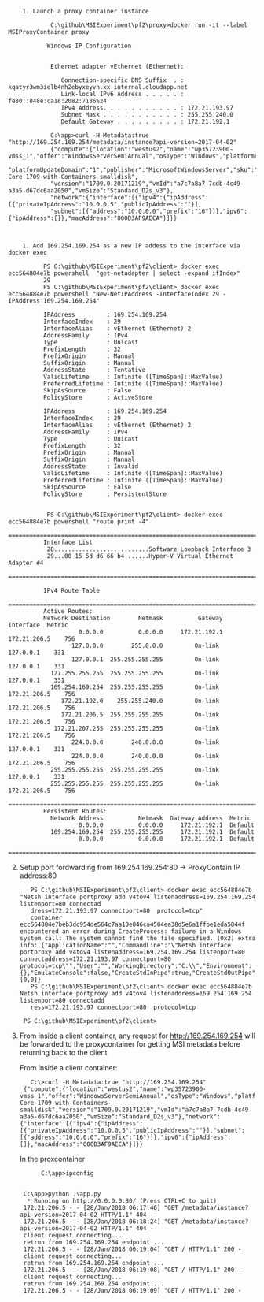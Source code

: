         
        1. Launch a proxy container instance
        
                C:\github\MSIExperiment\pf2\proxy>docker run -it --label MSIProxyContainer proxy
                          
               Windows IP Configuration


                Ethernet adapter vEthernet (Ethernet):

                   Connection-specific DNS Suffix  . : kqatyr3wm3ielb4nh2ebyxeyvh.xx.internal.cloudapp.net
                   Link-local IPv6 Address . . . . . : fe80::848e:ca18:2082:7186%24
                   IPv4 Address. . . . . . . . . . . : 172.21.193.97
                   Subnet Mask . . . . . . . . . . . : 255.255.240.0
                   Default Gateway . . . . . . . . . : 172.21.192.1
 
                C:\app>curl -H Metadata:true "http://169.254.169.254/metadata/instance?api-version=2017-04-02"
                {"compute":{"location":"westus2","name":"wp35723900-vmss_1","offer":"WindowsServerSemiAnnual","osType":"Windows","platformFaultDomain":"1",
                "platformUpdateDomain":"1","publisher":"MicrosoftWindowsServer","sku":"Datacenter-Core-1709-with-Containers-smalldisk",
                "version":"1709.0.20171219","vmId":"a7c7a8a7-7cdb-4c49-a3a5-d67dc6aa2050","vmSize":"Standard_D2s_v3"},
                "network":{"interface":[{"ipv4":{"ipAddress":[{"privateIpAddress":"10.0.0.5","publicIpAddress":""}],
                "subnet":[{"address":"10.0.0.0","prefix":"16"}]},"ipv6":{"ipAddress":[]},"macAddress":"000D3AF9AECA"}]}}
        
        
        
        1. Add 169.254.169.254 as a new IP addess to the interface via docker exec
        
              PS C:\github\MSIExperiment\pf2\client> docker exec ecc564884e7b powershell  "get-netadapter | select -expand ifIndex"
              29
              PS C:\github\MSIExperiment\pf2\client> docker exec ecc564884e7b powershell "New-NetIPAddress -InterfaceIndex 29 -IPAddress 169.254.169.254"

              IPAddress         : 169.254.169.254
              InterfaceIndex    : 29
              InterfaceAlias    : vEthernet (Ethernet) 2
              AddressFamily     : IPv4
              Type              : Unicast
              PrefixLength      : 32
              PrefixOrigin      : Manual
              SuffixOrigin      : Manual
              AddressState      : Tentative
              ValidLifetime     : Infinite ([TimeSpan]::MaxValue)
              PreferredLifetime : Infinite ([TimeSpan]::MaxValue)
              SkipAsSource      : False
              PolicyStore       : ActiveStore

              IPAddress         : 169.254.169.254
              InterfaceIndex    : 29
              InterfaceAlias    : vEthernet (Ethernet) 2
              AddressFamily     : IPv4
              Type              : Unicast
              PrefixLength      : 32
              PrefixOrigin      : Manual
              SuffixOrigin      : Manual
              AddressState      : Invalid
              ValidLifetime     : Infinite ([TimeSpan]::MaxValue)
              PreferredLifetime : Infinite ([TimeSpan]::MaxValue)
              SkipAsSource      : False
              PolicyStore       : PersistentStore


               PS C:\github\MSIExperiment\pf2\client> docker exec ecc564884e7b powershell "route print -4"
              ===========================================================================
              Interface List
               28...........................Software Loopback Interface 3
               29...00 15 5d d6 66 b4 ......Hyper-V Virtual Ethernet Adapter #4
              ===========================================================================

              IPv4 Route Table
              ===========================================================================
              Active Routes:
              Network Destination        Netmask          Gateway       Interface  Metric
                        0.0.0.0          0.0.0.0     172.21.192.1     172.21.206.5    756
                      127.0.0.0        255.0.0.0         On-link         127.0.0.1    331
                      127.0.0.1  255.255.255.255         On-link         127.0.0.1    331
                127.255.255.255  255.255.255.255         On-link         127.0.0.1    331
                169.254.169.254  255.255.255.255         On-link      172.21.206.5    756
                   172.21.192.0    255.255.240.0         On-link      172.21.206.5    756
                   172.21.206.5  255.255.255.255         On-link      172.21.206.5    756
                 172.21.207.255  255.255.255.255         On-link      172.21.206.5    756
                      224.0.0.0        240.0.0.0         On-link         127.0.0.1    331
                      224.0.0.0        240.0.0.0         On-link      172.21.206.5    756
                255.255.255.255  255.255.255.255         On-link         127.0.0.1    331
                255.255.255.255  255.255.255.255         On-link      172.21.206.5    756
              ===========================================================================
              Persistent Routes:
                Network Address          Netmask  Gateway Address  Metric
                        0.0.0.0          0.0.0.0     172.21.192.1  Default
                169.254.169.254  255.255.255.255     172.21.192.1  Default
                        0.0.0.0          0.0.0.0     172.21.192.1  Default
              ===========================================================================

2. Setup port fordwarding from 169.254.169.254:80 -> ProxyContain IP address:80

          PS C:\github\MSIExperiment\pf2\client> docker exec ecc564884e7b "Netsh interface portproxy add v4tov4 listenaddress=169.254.169.254 listenport=80 connectad
          dress=172.21.193.97 connectport=80  protocol=tcp"
          container ecc564884e7beb3dc954de564c7aa10e046ca4504ea38d5e6a1ffbe1eda5844f encountered an error during CreateProcess: failure in a Windows system call: The system cannot find the file specified. (0x2) extra info: {"ApplicationName":"","CommandLine":"\"Netsh interface portproxy add v4tov4 listenaddress=169.254.169.254 listenport=80 connectaddress=172.21.193.97 connectport=80  protocol=tcp\"","User":"","WorkingDirectory":"C:\\","Environment":{},"EmulateConsole":false,"CreateStdInPipe":true,"CreateStdOutPipe":true,"CreateStdErrPipe":true,"ConsoleSize":[0,0]}
          PS C:\github\MSIExperiment\pf2\client> docker exec ecc564884e7b Netsh interface portproxy add v4tov4 listenaddress=169.254.169.254 listenport=80 connectadd
          ress=172.21.193.97 connectport=80  protocol=tcp

        PS C:\github\MSIExperiment\pf2\client>
        
  3. From inside a client container, any request for http://169.254.169.254 will be forwarded to the proxycontainer for getting MSI metadata 
     before returning back to the client
  
      From inside a client container:
      
            C:\>curl -H Metadata:true "http://169.254.169.254"
          {"compute":{"location":"westus2","name":"wp35723900-vmss_1","offer":"WindowsServerSemiAnnual","osType":"Windows","platformFaultDomain":"1","platformUpdateDomain":"1","publisher":"MicrosoftWindowsServer","sku":"Datacenter-Core-1709-with-Containers-smalldisk","version":"1709.0.20171219","vmId":"a7c7a8a7-7cdb-4c49-a3a5-d67dc6aa2050","vmSize":"Standard_D2s_v3"},"network":{"interface":[{"ipv4":{"ipAddress":[{"privateIpAddress":"10.0.0.5","publicIpAddress":""}],"subnet":[{"address":"10.0.0.0","prefix":"16"}]},"ipv6":{"ipAddress":[]},"macAddress":"000D3AF9AECA"}]}}


     In the proxcontainer 
     
               C:\app>ipconfig

          
          C:\app>python .\app.py
           * Running on http://0.0.0.0:80/ (Press CTRL+C to quit)
          172.21.206.5 - - [28/Jan/2018 06:17:46] "GET /metadata/instance?api-version=2017-04-02 HTTP/1.1" 404 -
          172.21.206.5 - - [28/Jan/2018 06:18:24] "GET /metadata/instance?api-version=2017-04-02 HTTP/1.1" 404 -
          client request connecting...
          retrun from 169.254.169.254 endpoint ...
          172.21.206.5 - - [28/Jan/2018 06:19:04] "GET / HTTP/1.1" 200 -
          client request connecting...
          retrun from 169.254.169.254 endpoint ...
          172.21.206.5 - - [28/Jan/2018 06:19:08] "GET / HTTP/1.1" 200 -
          client request connecting...
          retrun from 169.254.169.254 endpoint ...
          172.21.206.5 - - [28/Jan/2018 06:19:09] "GET / HTTP/1.1" 200 -

